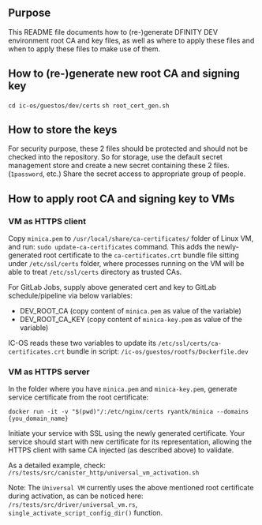 ## Purpose
This README file documents how to (re-)generate DFINITY DEV environment root CA and key files, as
well as where to apply these files and when to apply these files to make use of them.

## How to (re-)generate new root CA and signing key
`cd ic-os/guestos/dev/certs`
`sh root_cert_gen.sh`

## How to store the keys
For security purpose, these 2 files should be protected and should not be checked into the repository.
So for storage, use the default secret management store and create a new secret containing these 2 files.
(`1password`, etc.) Share the secret access to appropriate group of people.

## How to apply root CA and signing key to VMs
### VM as HTTPS client
Copy `minica.pem` to `/usr/local/share/ca-certificates/` folder of Linux VM, and run: 
`sudo update-ca-certificates` command. This adds the newly-generated root certificate 
to the `ca-certificates.crt` bundle file sitting under `/etc/ssl/certs` folder, where
processes running on the VM will be able to treat `/etc/ssl/certs` directory as trusted CAs.

For GitLab Jobs, supply above generated cert and key to GitLab schedule/pipeline via below variables:
- DEV_ROOT_CA  (copy content of `minica.pem` as value of the variable)
- DEV_ROOT_CA_KEY  (copy content of `minica-key.pem` as value of the variable)

IC-OS reads these two variables to update its `/etc/ssl/certs/ca-certificates.crt`
bundle in script: `/ic-os/guestos/rootfs/Dockerfile.dev`

### VM as HTTPS server
In the folder where you have `minica.pem` and `minica-key.pem`, generate service 
certificate from the root certificate:

`docker run -it -v "$(pwd)"/:/etc/nginx/certs ryantk/minica --domains {you_domain_name}`

Initiate your service with SSL using the newly generated certificate. Your service should
start with new certificate for its representation, allowing the HTTPS client with same CA
injected (as described above) to validate.

As a detailed example, check: `/rs/tests/src/canister_http/universal_vm_activation.sh`

Note: 
The `Universal VM` currently uses the above mentioned root certificate during activation,
as can be noticed here: `/rs/tests/src/driver/universal_vm.rs`, `single_activate_script_config_dir()`
function. 
